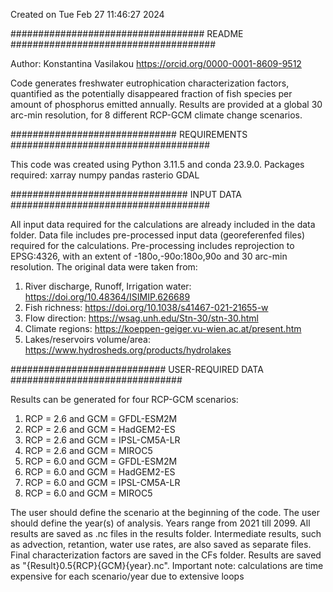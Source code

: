 Created on Tue Feb 27 11:46:27 2024

################################### README ##################################### 

Author: Konstantina Vasilakou
https://orcid.org/0000-0001-8609-9512

Code generates freshwater eutrophication characterization factors, quantified as the potentially disappeared fraction of fish species per amount of phosphorus emitted annually.
Results are provided at a global 30 arc-min resolution, for 8 different RCP-GCM climate change scenarios.

############################## REQUIREMENTS ####################################

This code was created using Python 3.11.5 and conda 23.9.0.
Packages required:
xarray
numpy
pandas
rasterio
GDAL

################################ INPUT DATA ####################################

All input data required for the calculations are already included in the data folder.
Data file includes pre-processed input data (georeferenfed files) required for the calculations. Pre-processing includes reprojection to EPSG:4326, with an extent of -180o,-90o:180o,90o and 30 arc-min resolution. The original data were taken from:
1. River discharge, Runoff, Irrigation water: https://doi.org/10.48364/ISIMIP.626689
2. Fish richness: https://doi.org/10.1038/s41467-021-21655-w
3. Flow direction: https://wsag.unh.edu/Stn-30/stn-30.html
4. Climate regions: https://koeppen-geiger.vu-wien.ac.at/present.htm
5. Lakes/reservoirs volume/area: https://www.hydrosheds.org/products/hydrolakes

############################ USER-REQUIRED DATA ###############################

Results can be generated for four RCP-GCM scenarios:
1. RCP = 2.6 and GCM = GFDL-ESM2M
2. RCP = 2.6 and GCM = HadGEM2-ES
3. RCP = 2.6 and GCM = IPSL-CM5A-LR
4. RCP = 2.6 and GCM = MIROC5
5. RCP = 6.0 and GCM = GFDL-ESM2M
6. RCP = 6.0 and GCM = HadGEM2-ES
7. RCP = 6.0 and GCM = IPSL-CM5A-LR
8. RCP = 6.0 and GCM = MIROC5

The user should define the scenario at the beginning of the code.
The user should define the year(s) of analysis. Years range from 2021 till 2099.
All results are saved as .nc files in the results folder.
Intermediate results, such as advection, retantion, water use rates, are also saved as separate files. Final characterization factors are saved in the CFs folder.
Results are saved as "{Result}0.5{RCP}{GCM}{year}.nc".
Important note: calculations are time expensive for each scenario/year due to extensive loops
